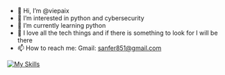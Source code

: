 - 👋 Hi, I’m @viepaix
- 👀 I’m interested in python and cybersecurity
- 🌱 I’m currently learning python
- 💞️ I love all the tech things and if there is something to look for I will be there
- 📫 How to reach me: Gmail: sanfer851@gmail.com

<!---
viepaix/viepaix is a ✨ special ✨ repository because its `README.md` (this file) appears on your GitHub profile.
You can click the Preview link to take a look at your changes.
--->

[![My Skills](https://skills.thijs.gg/icons?i=py,vim,docker&theme=light)](https://skills.thijs.gg)
